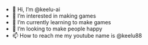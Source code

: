 - 👋 Hi, I’m @keelu-ai
- 👀 I’m interested in making games
- 🌱 I’m currently learning to make games
- 💞️ I’m looking to make people happy
- 📫 How to reach me my youtube name is @keelu88

<!---
keelu-ai/keelu-ai is a ✨ special ✨ repository because its `README.md` (this file) appears on your GitHub profile.
You can click the Preview link to take a look at your changes.
--->
